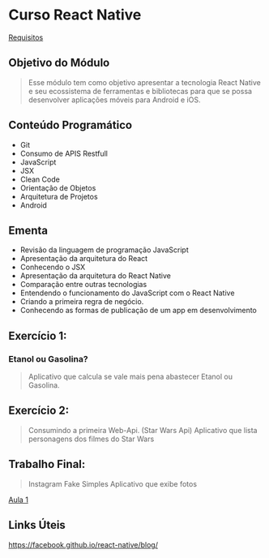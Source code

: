 # Curso React Native

[Requisitos](./requisitos.md)

## Objetivo do Módulo

> Esse módulo tem como objetivo apresentar a tecnologia React Native e seu ecossistema de ferramentas e bibliotecas para que se possa desenvolver aplicações móveis para Android e iOS.

## Conteúdo Programático
- Git
- Consumo de APIS Restfull
- JavaScript
- JSX
- Clean Code
- Orientação de Objetos
- Arquitetura de Projetos
- Android

## Ementa

- Revisão da linguagem de programação JavaScript
- Apresentação da arquitetura do React
- Conhecendo o JSX
- Apresentação da arquitetura do React Native
- Comparação entre outras tecnologias
- Entendendo o funcionamento do JavaScript com o React Native
- Criando a primeira regra de negócio.
- Conhecendo as formas de publicação de um app em desenvolvimento

## Exercício 1: 

### Etanol ou Gasolina? 
> Aplicativo que calcula se vale mais pena abastecer Etanol ou Gasolina.

## Exercício 2: 

> Consumindo a primeira Web-Api. (Star Wars Api) 
Aplicativo que lista personagens dos filmes do Star Wars
	
## Trabalho Final: 
> Instagram Fake Simples
Aplicativo que exibe fotos


[Aula 1](./aula-1/readme.md)

## Links Úteis

<https://facebook.github.io/react-native/blog/>
